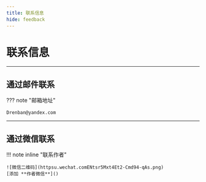 ```yaml
---
title: 联系信息
hide: feedback
---
```


# 联系信息

---

## 通过邮件联系

??? note "邮箱地址"

    Drenban@yandex.com

---

## 通过微信联系

!!! note inline "联系作者"

    ![微信二维码](httpsu.wechat.comENtsr5Mxt4Et2-Cmd94-qAs.png)
    [添加 **作者微信**]()